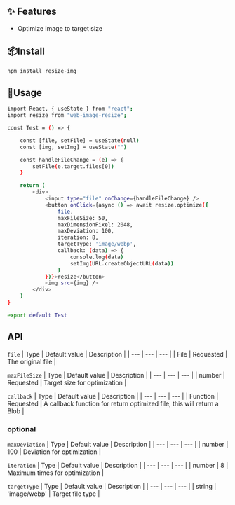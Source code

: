 ## ✨ Features
* Optimize image to target size

## 📦Install

```sh
npm install resize-img
```

## 🔨Usage
```sh
import React, { useState } from "react";
import resize from "web-image-resize";

const Test = () => {

    const [file, setFile] = useState(null)
    const [img, setImg] = useState("")

    const handleFileChange = (e) => {
        setFile(e.target.files[0])
    }

    return (
        <div>
            <input type="file" onChange={handleFileChange} />
            <button onClick={async () => await resize.optimize({
                file,
                maxFileSize: 50,
                maxDimensionPixel: 2048,
                maxDeviation: 100,
                iteration: 8,
                targetType: 'image/webp',
                callback: (data) => {
                    console.log(data)
                    setImg(URL.createObjectURL(data))
                }
            })}>resize</button>
            <img src={img} />
        </div>
    )
}

export default Test
```

## API

`file`
| Type | Default value | Description | 
| --- | --- | --- |
| File | Requested | The original file |

`maxFileSize`
| Type | Default value | Description |
| --- | --- | --- |
| number | Requested | Target size for optimization |

`callback`
| Type | Default value | Description |
| --- | --- | --- |
| Function | Requested | A callback function for return optimized file, this will return a Blob |

### optional
`maxDeviation`
| Type | Default value | Description |
| --- | --- | --- |
| number | 100 | Deviation for optimization |

`iteration`
| Type | Default value | Description |
| --- | --- | --- |
| number | 8 | Maximum times for optimization |

`targetType`
| Type | Default value | Description |
| --- | --- | --- |
| string | 'image/webp' | Target file type |
